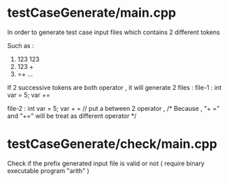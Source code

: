 # testCaseGenerate/main.cpp  
In order to generate test case input files which contains 2 different tokens 

Such as :
1. 123 123
1. 123 +
1. =+
   ...


If 2 successive tokens are both operator ,
  it will generate 2 files :
file-1 : 
          int var = 5;
          var +=

file-2 :
          int var = 5;
          var + =                 // put a <Space> between 2 operator , 
/*
     Because , 
          "+ ="    
    and    "+="    will be treat as different operator
*/

# testCaseGenerate/check/main.cpp  
Check if the prefix generated input file is valid or not ( require binary executable program "arith" )  

